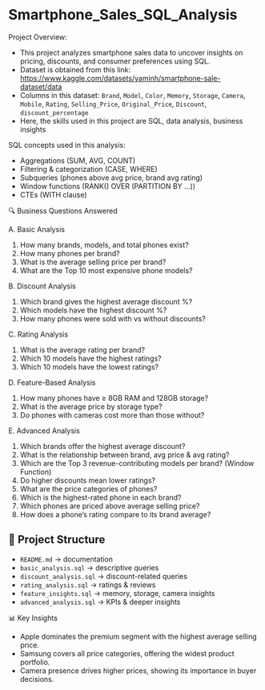 # Smartphone_Sales_SQL_Analysis

Project Overview:
- This project analyzes smartphone sales data to uncover insights on pricing, discounts, and consumer preferences using SQL.
- Dataset is obtained from this link: https://www.kaggle.com/datasets/yaminh/smartphone-sale-dataset/data
- Columns in this dataset:
  `Brand`, `Model`, `Color`, `Memory`, `Storage`, `Camera`, `Mobile`, `Rating`, `Selling_Price`, `Original_Price`, `Discount`, `discount_percentage`
- Here, the skills used in this project are SQL, data analysis, business insights

SQL concepts used in this analysis:
- Aggregations (SUM, AVG, COUNT)
- Filtering & categorization (CASE, WHERE)
- Subqueries (phones above avg price, brand avg rating)
- Window functions (RANK() OVER (PARTITION BY ...))
- CTEs (WITH clause)

🔍 Business Questions Answered

A. Basic Analysis
1. How many brands, models, and total phones exist?
2. How many phones per brand?
3. What is the average selling price per brand?
4. What are the Top 10 most expensive phone models?

B. Discount Analysis
1. Which brand gives the highest average discount %?
2. Which models have the highest discount %?
3. How many phones were sold with vs without discounts?

C. Rating Analysis
1. What is the average rating per brand?
2. Which 10 models have the highest ratings?
3. Which 10 models have the lowest ratings?

D. Feature-Based Analysis

1. How many phones have ≥ 8GB RAM and 128GB storage?
2. What is the average price by storage type?
3. Do phones with cameras cost more than those without?

E. Advanced Analysis

1. Which brands offer the highest average discount?
2. What is the relationship between brand, avg price & avg rating?
3. Which are the Top 3 revenue-contributing models per brand? (Window Function)
4. Do higher discounts mean lower ratings?
5. What are the price categories of phones?
6. Which is the highest-rated phone in each brand?
7. Which phones are priced above average selling price?
8. How does a phone’s rating compare to its brand average?

## 📂 Project Structure
- `README.md` → documentation  
- `basic_analysis.sql` → descriptive queries  
- `discount_analysis.sql` → discount-related queries  
- `rating_analysis.sql` → ratings & reviews  
- `feature_insights.sql` → memory, storage, camera insights  
- `advanced_analysis.sql` → KPIs & deeper insights

📊 Key Insights
- Apple dominates the premium segment with the highest average selling price.
- Samsung covers all price categories, offering the widest product portfolio.
- Camera presence drives higher prices, showing its importance in buyer decisions.
